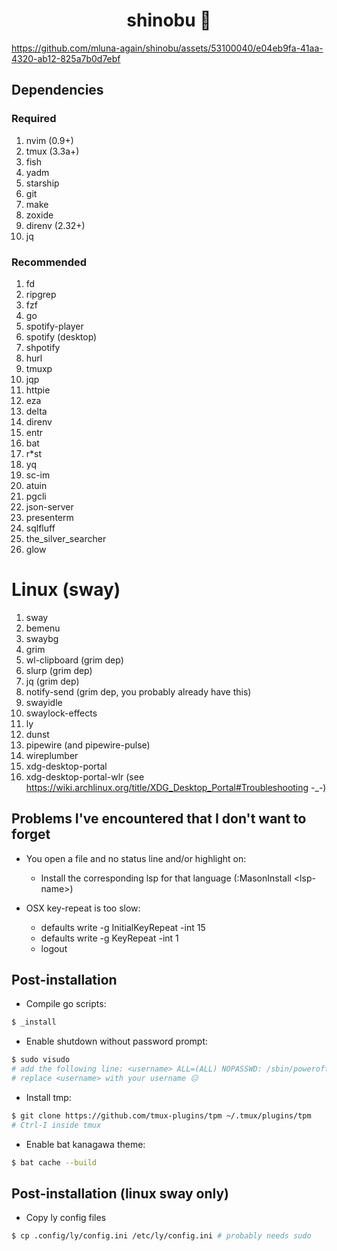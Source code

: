 <h1 align="center">shinobu 🐥</h1>

https://github.com/mluna-again/shinobu/assets/53100040/e04eb9fa-41aa-4320-ab12-825a7b0d7ebf


## Dependencies

### Required
1. nvim (0.9+)
2. tmux (3.3a+)
3. fish
4. yadm
5. starship
6. git
7. make
8. zoxide
9. direnv (2.32+)
10. jq

### Recommended
1. fd
2. ripgrep
3. fzf
4. go
5. spotify-player
6. spotify (desktop)
7. shpotify
8. hurl
9. tmuxp
10. jqp
11. httpie
12. eza
13. delta
14. direnv
15. entr
16. bat
17. r*st
18. yq
19. sc-im
20. atuin
21. pgcli
22. json-server
23. presenterm
24. sqlfluff
25. the_silver_searcher
26. glow

# Linux (sway)
1. sway
2. bemenu
3. swaybg
4. grim
5. wl-clipboard (grim dep)
6. slurp (grim dep)
7. jq (grim dep)
8. notify-send (grim dep, you probably already have this)
9. swayidle
10. swaylock-effects
11. ly
12. dunst
13. pipewire (and pipewire-pulse)
14. wireplumber
15. xdg-desktop-portal
15. xdg-desktop-portal-wlr (see https://wiki.archlinux.org/title/XDG_Desktop_Portal#Troubleshooting -_-)

## Problems I've encountered that I don't want to forget

* You open a file and no status line and/or highlight on:

    - Install the corresponding lsp for that language (:MasonInstall \<lsp-name\>)

* OSX key-repeat is too slow:
    - defaults write -g InitialKeyRepeat -int 15
    - defaults write -g KeyRepeat -int 1
    - logout

## Post-installation

* Compile go scripts:
```sh
$ _install
```

* Enable shutdown without password prompt:
```sh
$ sudo visudo
# add the following line: <username> ALL=(ALL) NOPASSWD: /sbin/poweroff, /sbin/reboot, /sbin/shutdown
# replace <username> with your username 😑
```

* Install tmp:
```sh
$ git clone https://github.com/tmux-plugins/tpm ~/.tmux/plugins/tpm
# Ctrl-I inside tmux
```

* Enable bat kanagawa theme:
```sh
$ bat cache --build
```
## Post-installation (linux sway only)

* Copy ly config files
```sh
$ cp .config/ly/config.ini /etc/ly/config.ini # probably needs sudo
```
